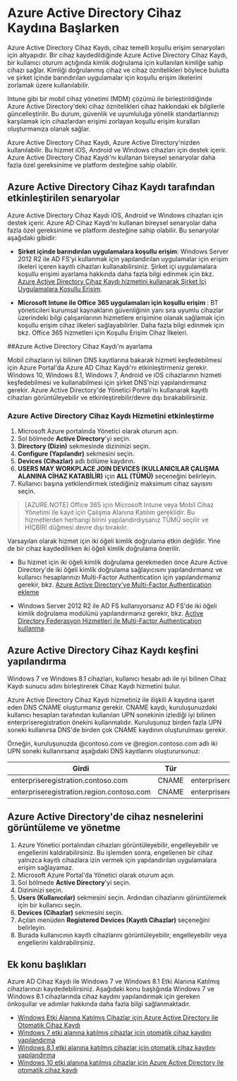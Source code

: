 <properties
    pageTitle="Azure Active Directory Cihaz Kaydına genel bakış | Microsoft Azure"
    description="cihaz temelli koşullu erişim senaryoları için altyapıdır. Bir cihaz kaydedildiğinde; Azure Active Directory Cihaz Kaydı, bir kullanıcı oturum açtığında kimlik doğrulama için kullanılan kimliğe sahip cihazı sağlar."
    services="active-directory"
    keywords="cihaz kaydı, cihaz kaydını etkinleştirme, cihaz kaydı ve MDM"
    documentationCenter=""
    authors="femila"
    manager="swadhwa"
    editor=""/>

<tags
    ms.service="active-directory"
    ms.workload="identity"
    ms.tgt_pltfrm="na"
    ms.devlang="na"
    ms.topic="get-started-article"
    ms.date="06/23/2016"
    ms.author="femila"/>

# Azure Active Directory Cihaz Kaydına Başlarken

Azure Active Directory Cihaz Kaydı, cihaz temelli koşullu erişim senaryoları için altyapıdır. Bir cihaz kaydedildiğinde Azure Active Directory Cihaz Kaydı, bir kullanıcı oturum açtığında kimlik doğrulama için kullanılan kimliğe sahip cihazı sağlar. Kimliği doğrulanmış cihaz ve cihaz öznitelikleri böylece bulutta ve şirket içinde barındırılan uygulamalar için koşullu erişim ilkelerini zorlamak üzere kullanılabilir.

Intune gibi bir mobil cihaz yönetimi (MDM) çözümü ile birleştirildiğinde Azure Active Directory'deki cihaz öznitelikleri cihaz hakkındaki ek bilgilerle güncelleştirilir. Bu durum, güvenlik ve uyumluluğa yönelik standartlarınızı karşılamak için cihazlardan erişimi zorlayan koşullu erişim kuralları oluşturmanıza olanak sağlar.

Azure Active Directory Cihaz Kaydı, Azure Active Directory'nizden kullanılabilir. Bu hizmet iOS, Android ve Windows cihazları için destek içerir. Azure Active Directory Cihaz Kaydı'nı kullanan bireysel senaryolar daha fazla özel gereksinime ve platform desteğine sahip olabilir.

## Azure Active Directory Cihaz Kaydı tarafından etkinleştirilen senaryolar

Azure Active Directory Cihaz Kaydı iOS, Android ve Windows cihazları için destek içerir. Azure AD Cihaz Kaydı'nı kullanan bireysel senaryolar daha fazla özel gereksinime ve platform desteğine sahip olabilir. Bu senaryolar aşağıdaki gibidir:

- **Şirket içinde barındırılan uygulamalara koşullu erişim**: Windows Server 2012 R2 ile AD FS'yi kullanmak için yapılandırılan uygulamalar için erişim ilkeleri içeren kayıtlı cihazları kullanabilirsiniz. Şirket içi uygulamalara koşullu erişimi ayarlama hakkında daha fazla bilgi edinmek için bkz. [Azure Active Directory Cihaz Kaydı hizmetini kullanarak Şirket İçi Uygulamalara Koşullu Erişim](active-directory-conditional-access-on-premises-setup.md).

- **Microsoft Intune ile Office 365 uygulamaları için koşullu erişim** : BT yöneticileri kurumsal kaynakların güvenliğinin yanı sıra uyumlu cihazlar üzerindeki bilgi çalışanlarının hizmetlere erişimine olanak sağlamak için koşullu erişim cihaz ilkeleri sağlayabilirler. Daha fazla bilgi edinmek için bkz. Office 365 hizmetleri için Koşullu Erişim Cihaz İlkeleri.

##Azure Active Directory Cihaz Kaydı'nı ayarlama

Mobil cihazların iyi bilinen DNS kayıtlarına bakarak hizmeti keşfedebilmesi için Azure Portal'da Azure AD Cihaz Kaydı'nı etkinleştirmeniz gerekir. Windows 10, Windows 8.1, Windows 7, Android ve iOS cihazlarının hizmeti keşfedebilmesi ve kullanabilmesi için şirket DNS'nizi yapılandırmanız gerekir.
Azure Active Directory'de Yönetici Portalı'nı kullanarak kayıtlı cihazları görüntüleyebilir ve etkinleştirebilir/devre dışı bırakabilirsiniz.

### Azure Active Directory Cihaz Kaydı Hizmetini etkinleştirme

1. Microsoft Azure portalında Yönetici olarak oturum açın.
2. Sol bölmede **Active Directory**'yi seçin.
3. **Directory (Dizin)** sekmesinde dizininizi seçin.
4. **Configure (Yapılandır)** sekmesini seçin.
5. **Devices (Cihazlar)** adlı bölüme kaydırın.
6. **USERS MAY WORKPLACE JOIN DEVICES (KULLANICILAR ÇALIŞMA ALANINA CİHAZ KATABİLİR)** için **ALL (TÜMÜ)** seçeneğini belirleyin.
7. Kullanıcı başına yetkilendirmek istediğiniz maksimum cihaz sayısını seçin.

>[AZURE.NOTE]
>Office 365 için Microsoft Intune veya Mobil Cihaz Yönetimi ile kayıt için Çalışma Alanına Katılım gereklidir. Bu hizmetlerden herhangi birini yapılandırdıysanız TÜMÜ seçilir ve HİÇBİRİ düğmesi devre dışı bırakılır.

Varsayılan olarak hizmet için iki öğeli kimlik doğrulama etkin değildir. Yine de bir cihaz kaydedilirken iki öğeli kimlik doğrulama önerilir.

- Bu hizmet için iki öğeli kimlik doğrulama gerekmeden önce Azure Active Directory'de iki öğeli kimlik doğrulama sağlayıcısını yapılandırmanız ve kullanıcı hesaplarınızı Multi-Factor Authentication için yapılandırmanız gerekir, bkz. [Azure Active Directory'ye Multi-Factor Authentication ekleme](../multi-factor-authentication/multi-factor-authentication-get-started-cloud.md)

- Windows Server 2012 R2 ile AD FS kullanıyorsanız AD FS'de iki öğeli kimlik doğrulama modülünü yapılandırmanız gerekir, bkz. [Active Directory Federasyon Hizmetleri ile Multi-Factor Authentication kullanma](../multi-factor-authentication/multi-factor-authentication-get-started-server.md).

## Azure Active Directory Cihaz Kaydı keşfini yapılandırma
Windows 7 ve Windows 8.1 cihazları, kullanıcı hesabı adı ile iyi bilinen Cihaz Kaydı sunucu adını birleştirerek Cihaz Kaydı hizmetini bulur.

Azure Active Directory Cihaz Kaydı hizmetiniz ile ilişkili A kaydına işaret eden DNS CNAME oluşturmanız gerekir. CNAME kaydı, kuruluşunuzdaki kullanıcı hesapları tarafından kullanılan UPN sonekinin izlediği iyi bilinen enterpriseregistration önekini kullanmalıdır. Kuruluşunuz birden fazla UPN soneki kullanırsa DNS'de birden çok CNAME kaydının oluşturulması gerekir.

Örneğin, kuruluşunuzda @contoso.com ve @region.contoso.com adlı iki UPN soneki kullanırsanız aşağıdaki DNS kayıtlarını oluşturursunuz:

| Girdi                                     | Tür  | Adres                            |
|-------------------------------------------|-------|------------------------------------|
| enterpriseregistration.contoso.com        | CNAME | enterpriseregistration.windows.net |
| enterpriseregistration.region.contoso.com | CNAME | enterpriseregistration.windows.net |

## Azure Active Directory'de cihaz nesnelerini görüntüleme ve yönetme
1. Azure Yönetici portalından cihazları görüntüleyebilir, engelleyebilir ve engellerini kaldırabilirsiniz. Bu işlemden sonra, engellenen bir cihaz yalnızca kayıtlı cihazlara izin vermek için yapılandırılan uygulamalara erişim sağlayamaz.
2. Microsoft Azure Portal'da Yönetici olarak oturum açın.
3. Sol bölmede **Active Directory**'yi seçin.
4. Dizininizi seçin.
5. **Users (Kullanıcılar)** sekmesini seçin. Ardından cihazlarını görüntülemek için bir kullanıcı seçin.
6. **Devices (Cihazlar)** sekmesini seçin.
7. Açılan menüden **Registered Devices (Kayıtlı Cihazlar)** seçeneğini belirleyin.
8. Burada kullanıcının kayıtlı cihazlarını görüntüleyebilir, engelleyebilir veya engellerini kaldırabilirsiniz.

## Ek konu başlıkları

Azure AD Cihaz Kaydı ile Windows 7 ve Windows 8.1 Etki Alanına Katılmış cihazlarınızı kaydedebilirsiniz. Aşağıdaki konu başlığında Windows 7 ve Windows 8.1 cihazlarında cihaz kaydını yapılandırmak için gereken önkoşullar ve adımlar hakkında daha fazla bilgi sağlanmaktadır.

- [Windows Etki Alanına Katılmış Cihazlar için Azure Active Directory ile Otomatik Cihaz Kaydı](active-directory-conditional-access-automatic-device-registration.md)
- [Windows 7 etki alanına katılmış cihazlar için otomatik cihaz kaydını yapılandırma](active-directory-conditional-access-automatic-device-registration-windows7.md)
- [Windows 8.1 etki alanına katılmış cihazlar için otomatik cihaz kaydını yapılandırma](active-directory-conditional-access-automatic-device-registration-windows-8-1.md)
- [Windows 10 etki alanına katılmış cihazlar için Azure Active Directory ile otomatik cihaz kaydı](active-directory-azureadjoin-devices-group-policy.md)



<!--HONumber=Aug16_HO1-->


